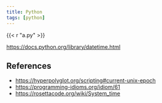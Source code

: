 ```yaml
---
title: Python
tags: [python]
---
```


{{< r "a.py" >}}

<https://docs.python.org/library/datetime.html>

## References

- <https://hyperpolyglot.org/scripting#current-unix-epoch>
- <https://programming-idioms.org/idiom/61>
- <https://rosettacode.org/wiki/System_time>
